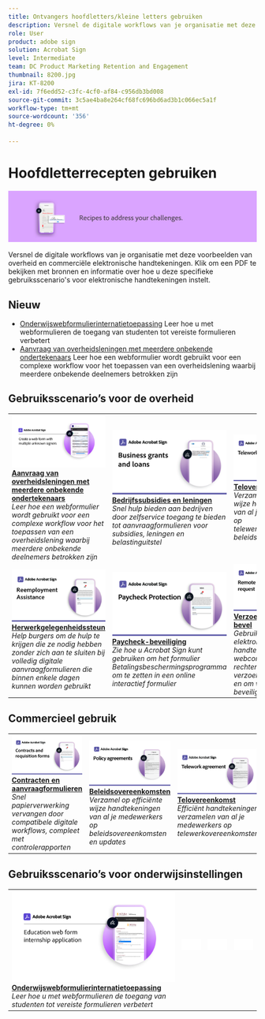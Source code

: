 ```yaml
---
title: Ontvangers hoofdletters/kleine letters gebruiken
description: Versnel de digitale workflows van je organisatie met deze voorbeelden van overheid en commerciële elektronische handtekeningen
role: User
product: adobe sign
solution: Acrobat Sign
level: Intermediate
team: DC Product Marketing Retention and Engagement
thumbnail: 8200.jpg
jira: KT-8200
exl-id: 7f6edd52-c3fc-4cf0-af84-c956db3bd008
source-git-commit: 3c5ae4ba8e264cf68fc696bd6ad3b1c066ec5a1f
workflow-type: tm+mt
source-wordcount: '356'
ht-degree: 0%

---
```


# Hoofdletterrecepten gebruiken

![Hoofdletterbanner gebruiken](../assets/Hero-Recipe.png)

Versnel de digitale workflows van je organisatie met deze voorbeelden van overheid en commerciële elektronische handtekeningen. Klik om een PDF te bekijken met bronnen en informatie over hoe u deze specifieke gebruiksscenario&#39;s voor elektronische handtekeningen instelt.

## Nieuw

* [Onderwijswebformulierinternatietoepassing](usecase-edu-intern.md)
Leer hoe u met webformulieren de toegang van studenten tot vereiste formulieren verbetert
* [Aanvraag van overheidsleningen met meerdere onbekende ondertekenaars](webform-multiple-signers.md)
Leer hoe een webformulier wordt gebruikt voor een complexe workflow voor het toepassen van een overheidslening waarbij meerdere onbekende deelnemers betrokken zijn

## Gebruiksscenario’s voor de overheid

<table style="table-layout:fixed">
<tr>
  <td>
    <a href="webform-multiple-signers.md">
      <img alt="Aanvraag van overheidsleningen met meerdere onbekende ondertekenaars" src="../assets/Web-form-unknown.png" />
    </a>
    <div>
    <a href="webform-multiple-signers.md"><strong>Aanvraag van overheidsleningen met meerdere onbekende ondertekenaars</strong></a>
    </div>
    <em>Leer hoe een webformulier wordt gebruikt voor een complexe workflow voor het toepassen van een overheidslening waarbij meerdere onbekende deelnemers betrokken zijn</em>
    <br>
  </td> 
  <td>
    <a href="usecasegovgrants.md">
      <img alt="Bedrijfssubsidies en leningen" src="../assets/UC_Business.png" />
    </a>
    <div>
    <a href="usecasegovgrants.md"><strong>Bedrijfssubsidies en leningen</strong></a>
    </div>
    <em>Snel hulp bieden aan bedrijven door zelfservice toegang te bieden tot aanvraagformulieren voor subsidies, leningen en belastinguitstel</em>
    <br>
  </td> 
  <td>
    <a href="usecasegovtelework.md">
      <img alt="Telovereenkomst" src="../assets/UC_MegasignR.png" />
    </a>
    <div>
    <a href="usecasegovtelework.md"><strong>Telovereenkomst</strong></a>
    </div>
    <em>Verzamel op efficiënte wijze handtekeningen van al je medewerkers op telewerkovereenkomsten, beleidsupdates en meer</em>
    <br>
  </td>
  <td>
    <a href="usecasegovcontracts.md">
      <img alt="Contracten en aanvraagformulieren" src="../assets/UC_WorkflowR.png" />
    </a>
    <div>
    <a href="usecasegovcontracts.md"><strong>Contracten en aanvraagformulieren</strong></a>
    </div>
    <em>Snel papierverwerking vervangen door compatibele digitale workflows, compleet met controlerapporten</em>
    <br>
  </td>
</tr>
<tr>
 <td>
    <a href="usecasegovreemployment.md">
      <img alt="Herwerkgelegenheidssteun" src="../assets/UC_WebformsR.png" />
    </a>
    <div>
    <a href="usecasegovreemployment.md"><strong>Herwerkgelegenheidssteun</strong></a>
    </div>
    <em>Help burgers om de hulp te krijgen die ze nodig hebben zonder zich aan te sluiten bij volledig digitale aanvraagformulieren die binnen enkele dagen kunnen worden gebruikt</em>
    <br>
  </td>
  <td>
    <a href="usecasegovpaycheck.md">
      <img alt="Paycheck-beveiliging" src="../assets/UC_PaycheckProtectionR.png" />
    </a>
    <div>
    <a href="usecasegovpaycheck.md"><strong>Paycheck-beveiliging</strong></a>
    </div>
    <em>Zie hoe u Acrobat Sign kunt gebruiken om het formulier Betalingsbeschermingsprogramma om te zetten in een online interactief formulier</em>
    <br>
  </td>
  <td>
    <a href="usecasegovremote.md">
      <img alt="Verzoek om extern bevel" src="../assets/UC_Remote_WarrantR.png" />
    </a>
    <div>
    <a href="usecasegovremote.md"><strong>Verzoek om extern bevel</strong></a>
    </div>
    <em>Gebruik samen elektronische handtekeningen en webconferenties om rechters sneller om verzoeken te ontvangen en om warrants te beveiligen</em>
    <br>
  </td>
  <td>
    <img alt="Spacer" src="../assets/Grayspacer.png" />
    <div>
    <br>
  </td>
</tr>
</table>

## Commercieel gebruik

<table style="table-layout:fixed">
<tr>
  <td>
    <a href="usecasecomcontracts.md">
      <img alt="Contracten en aanvraagformulieren" src="../assets/UC_WorkflowR.png" />
    </a>
    <div>
    <a href="usecasecomcontracts.md"><strong>Contracten en aanvraagformulieren</strong></a>
    </div>
    <em>Snel papierverwerking vervangen door compatibele digitale workflows, compleet met controlerapporten</em>
    <br>
  </td> 
  <td>
    <a href="usecasecompolicy.md">
      <img alt="Beleidsovereenkomsten" src="../assets/UC_Policy.png" />
    </a>
    <div>
    <a href="usecasecompolicy.md"><strong>Beleidsovereenkomsten</strong></a>
    </div>
    <em>Verzamel op efficiënte wijze handtekeningen van al je medewerkers op beleidsovereenkomsten en updates</em>
    <br>
  </td>
  <td>
    <a href="usecasecomtelework.md">
      <img alt="Telovereenkomst" src="../assets/UC_MegasignR.png" />
    </a>
    <div>
    <a href="usecasecomtelework.md"><strong>Telovereenkomst</strong></a>
    </div>
    <em>Efficiënt handtekeningen verzamelen van al je medewerkers op telewerkovereenkomsten</em>
    <br>
  </td>
  <td>
    <img alt="Spacer" src="../assets/Whitespacer.png" />
    <div>
    <br>
  </td>
</tr>
</table>

## Gebruiksscenario’s voor onderwijsinstellingen

<table style="table-layout:fixed">
<tr>
  <td>
    <a href="usecase-edu-intern.md">
      <img alt="Onderwijswebformulierinternatietoepassing" src="../assets/Webform-internship.png" />
    </a>
    <div>
    <a href="usecase-edu-intern.md"><strong>Onderwijswebformulierinternatietoepassing</strong></a>
    </div>
    <em>Leer hoe u met webformulieren de toegang van studenten tot vereiste formulieren verbetert</em>
    <br>
  </td> 
  <td>
    <img alt="Spacer" src="../assets/Whitespacer.png" />
    <div>
    <br>
  </td>
  <td>
    <img alt="Spacer" src="../assets/Whitespacer.png" />
    <div>
    <br>
  </td>
  <td>
    <img alt="Spacer" src="../assets/Whitespacer.png" />
    <div>
    <br>
  </td>
</tr>
</table>


